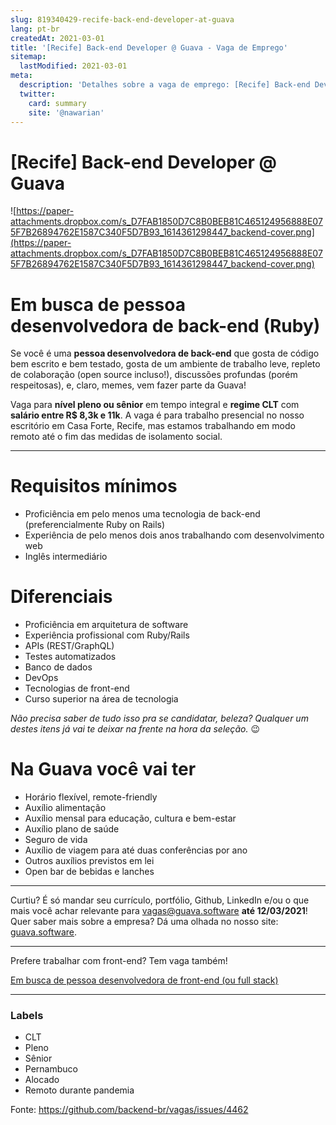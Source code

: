 ```yaml
---
slug: 819340429-recife-back-end-developer-at-guava
lang: pt-br
createdAt: 2021-03-01
title: '[Recife] Back-end Developer @ Guava - Vaga de Emprego'
sitemap:
  lastModified: 2021-03-01
meta:
  description: 'Detalhes sobre a vaga de emprego: [Recife] Back-end Developer @ Guava'
  twitter:
    card: summary
    site: '@nawarian'
---
```


# [Recife] Back-end Developer @ Guava

![https://paper-attachments.dropbox.com/s_D7FAB1850D7C8B0BEB81C465124956888E075F7B26894762E1587C340F5D7B93_1614361298447_backend-cover.png](https://paper-attachments.dropbox.com/s_D7FAB1850D7C8B0BEB81C465124956888E075F7B26894762E1587C340F5D7B93_1614361298447_backend-cover.png)

# Em busca de pessoa desenvolvedora de back-end (Ruby)

Se você é uma **pessoa desenvolvedora de back-end** que gosta de código bem escrito e bem testado, gosta de um ambiente de trabalho leve, repleto de colaboração (open source incluso!), discussões profundas (porém respeitosas), e, claro, memes, vem fazer parte da Guava!

Vaga para **nível pleno ou sênior** em tempo integral e **regime CLT** com **salário entre R$ 8,3k e 11k**. A vaga é para trabalho presencial no nosso escritório em Casa Forte, Recife, mas estamos trabalhando em modo remoto até o fim das medidas de isolamento social.

---

# Requisitos mínimos

- Proficiência em pelo menos uma tecnologia de back-end (preferencialmente Ruby on Rails)
- Experiência de pelo menos dois anos trabalhando com desenvolvimento web
- Inglês intermediário

# Diferenciais

- Proficiência em arquitetura de software
- Experiência profissional com Ruby/Rails
- APIs (REST/GraphQL)
- Testes automatizados
- Banco de dados
- DevOps
- Tecnologias de front-end
- Curso superior na área de tecnologia

*Não precisa saber de tudo isso pra se candidatar, beleza? Qualquer um destes itens já vai te deixar na frente na hora da seleção.* 😉

# Na Guava você vai ter

- Horário flexível, remote-friendly
- Auxílio alimentação
- Auxílio mensal para educação, cultura e bem-estar
- Auxílio plano de saúde
- Seguro de vida
- Auxílio de viagem para até duas conferências por ano
- Outros auxílios previstos em lei
- Open bar de bebidas e lanches

---

Curtiu? É só mandar seu currículo, portfólio, Github, LinkedIn e/ou o que mais você achar relevante para [vagas@guava.software](mailto:vagas@guava.software) **até 12/03/2021**! Quer saber mais sobre a empresa? Dá uma olhada no nosso site: [guava.software](https://guava.software/).

---

Prefere trabalhar com front-end? Tem vaga também!

[Em busca de pessoa desenvolvedora de front-end (ou full stack)](https://www.notion.so/Em-busca-de-pessoa-desenvolvedora-de-front-end-ou-full-stack-74f80295c3b5412bace302ced42aad74)

---

### Labels

- CLT
- Pleno
- Sênior
- Pernambuco
- Alocado
- Remoto durante pandemia

Fonte: https://github.com/backend-br/vagas/issues/4462